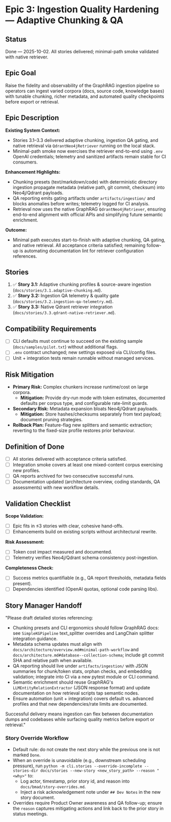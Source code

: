 # Epic 3: Ingestion Quality Hardening — Adaptive Chunking & QA

## Status
Done — 2025-10-02. All stories delivered; minimal-path smoke validated with native retriever.

## Epic Goal
Raise the fidelity and observability of the GraphRAG ingestion pipeline so operators can ingest varied corpora (docs, source code, knowledge bases) with tunable chunking, richer metadata, and automated quality checkpoints before export or retrieval.

## Epic Description
**Existing System Context:**
- Stories 3.1–3.3 delivered adaptive chunking, ingestion QA gating, and native retrieval via `QdrantNeo4jRetriever` running on the local stack.
- Minimal-path smoke now exercises the retriever end-to-end using `.env` OpenAI credentials; telemetry and sanitized artifacts remain stable for CI consumers.

**Enhancement Highlights:**
- Chunking presets (text/markdown/code) with deterministic directory ingestion propagate metadata (relative path, git commit, checksum) into Neo4j/Qdrant payloads.
- QA reporting emits gating artifacts under `artifacts/ingestion/` and blocks anomalies before writes; telemetry logged for CI analysis.
- Retrieval now uses the native GraphRAG `QdrantNeo4jRetriever`, ensuring end-to-end alignment with official APIs and simplifying future semantic enrichment.

**Outcome:**
- Minimal path executes start-to-finish with adaptive chunking, QA gating, and native retrieval. All acceptance criteria satisfied; remaining follow-up is automating documentation lint for retriever configuration references.

## Stories
1. ✅ **Story 3.1:** Adaptive chunking profiles & source-aware ingestion (`docs/stories/3.1.adaptive-chunking.md`).
2. ✅ **Story 3.2:** Ingestion QA telemetry & quality gate (`docs/stories/3.2.ingestion-qa-telemetry.md`).
3. ✅ **Story 3.3:** Native Qdrant retriever integration (`docs/stories/3.3.qdrant-native-retriever.md`).

## Compatibility Requirements
- [ ] CLI defaults must continue to succeed on the existing sample (`docs/samples/pilot.txt`) without additional flags.
- [ ] `.env` contract unchanged; new settings exposed via CLI/config files.
- [ ] Unit + integration tests remain runnable without managed services.

## Risk Mitigation
- **Primary Risk:** Complex chunkers increase runtime/cost on large corpora.
  - **Mitigation:** Provide dry-run mode with token estimates, documented defaults per corpus type, and configurable rate-limit guards.
- **Secondary Risk:** Metadata expansion bloats Neo4j/Qdrant payloads.
  - **Mitigation:** Store hashes/checksums separately from text payload; document pruning strategies.
- **Rollback Plan:** Feature-flag new splitters and semantic extraction; reverting to the fixed-size profile restores prior behaviour.

## Definition of Done
- [ ] All stories delivered with acceptance criteria satisfied.
- [ ] Integration smoke covers at least one mixed-content corpus exercising new profiles.
- [ ] QA reports archived for two consecutive successful runs.
- [ ] Documentation updated (architecture overview, coding standards, QA assessments) with new workflow details.

## Validation Checklist
**Scope Validation:**
- [ ] Epic fits in ≤3 stories with clear, cohesive hand-offs.
- [ ] Enhancements build on existing scripts without architectural rewrite.

**Risk Assessment:**
- [ ] Token cost impact measured and documented.
- [ ] Telemetry verifies Neo4j/Qdrant schema consistency post-ingestion.

**Completeness Check:**
- [ ] Success metrics quantifiable (e.g., QA report thresholds, metadata fields present).
- [ ] Dependencies identified (OpenAI quotas, optional code parsing libs).

## Story Manager Handoff
"Please draft detailed stories referencing:

- Chunking presets and CLI ergonomics should follow GraphRAG docs: see `SimpleKGPipeline` text_splitter overrides and LangChain splitter integration guidance.
- Metadata schema updates must align with `docs/architecture/overview.md#minimal-path-workflow` and `docs/architecture.md#database--collection-schema`; include git commit SHA and relative path when available.
- QA reporting should live under `artifacts/ingestion/` with JSON summaries for chunk/token stats, orphan checks, and embedding validation; integrate into CI via a new pytest module or CLI command.
- Semantic enrichment should reuse GraphRAG's `LLMEntityRelationExtractor` (JSON response format) and update documentation on how retrieval scripts tap semantic nodes.
- Ensure automation (unit + integration) covers default vs. advanced profiles and that new dependencies/rate limits are documented.

Successful delivery means ingestion can flex between documentation dumps and codebases while surfacing quality metrics before export or retrieval."

### Story Override Workflow
- Default rule: do not create the next story while the previous one is not marked `Done`.
- When an override is unavoidable (e.g., downstream scheduling pressure), run `python -m cli.stories --override-incomplete --stories-dir docs/stories --new-story <new_story_path> --reason "<why>"` to:
  - Log actor, timestamp, prior story id, and reason into `docs/bmad/story-overrides.md`.
  - Inject a risk acknowledgement note under `## Dev Notes` in the new story document.
- Overrides require Product Owner awareness and QA follow-up; ensure the `reason` captures mitigating actions and link back to the prior story in status meetings.
